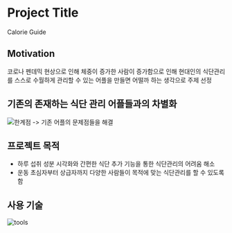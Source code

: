 # Project Title

Calorie Guide

## Motivation

코로나 펜데믹 현상으로 인해 체중이 증가한 사람이 증가함으로 인해 현대인의 식단관리를
스스로 수월하게 관리할 수 있는 어플을 만들면 어떨까 하는 생각으로 주제 선정

## 기존의 존재하는 식단 관리 어플들과의 차별화

![한계점](https://user-images.githubusercontent.com/73628812/151692555-eee75b81-1aa5-4e4b-a5c1-3a00a9386c7a.PNG)
-> 기존 어플의 문제점들을 해결

## 프로젝트 목적

+ 하루 섭취 성분 시각화와 간편한 식단 추가 기능을 통한 식단관리의 어려움 해소
+ 운동 초심자부터 상급자까지 다양한 사람들이 목적에 맞는 식단관리를 할 수 있도록 함

## 사용 기술

![tools](https://user-images.githubusercontent.com/73628812/151692739-a257082d-0d23-45d5-82f0-22e6f3cae542.PNG)



